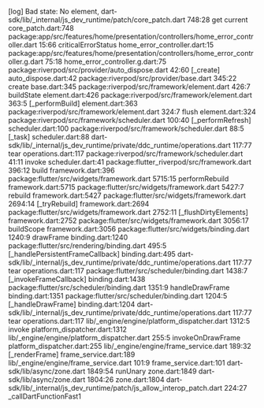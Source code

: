 [log] Bad state: No element, dart-sdk/lib/_internal/js_dev_runtime/patch/core_patch.dart 748:28                         get current
core_patch.dart:748
      package:app/src/features/home/presentation/controllers/home_error_controller.dart 15:66    criticalErrorStatus
home_error_controller.dart:15
      package:app/src/features/home/presentation/controllers/home_error_controller.g.dart 75:18  <fn>
home_error_controller.g.dart:75
      package:riverpod/src/provider/auto_dispose.dart 42:60                                      [_create]
auto_dispose.dart:42
      package:riverpod/src/provider/base.dart 345:22                                             create
base.dart:345
      package:riverpod/src/framework/element.dart 426:7                                          buildState
element.dart:426
      package:riverpod/src/framework/element.dart 363:5                                          [_performBuild]
element.dart:363
      package:riverpod/src/framework/element.dart 324:7                                          flush
element.dart:324
      package:riverpod/src/framework/scheduler.dart 100:40                                       [_performRefresh]
scheduler.dart:100
      package:riverpod/src/framework/scheduler.dart 88:5                                         [_task]
scheduler.dart:88
      dart-sdk/lib/_internal/js_dev_runtime/private/ddc_runtime/operations.dart 117:77           tear
operations.dart:117
      package:riverpod/src/framework/scheduler.dart 41:11                                        invoke
scheduler.dart:41
      package:flutter_riverpod/src/framework.dart 396:12                                         build
framework.dart:396
      package:flutter/src/widgets/framework.dart 5715:15                                         performRebuild
framework.dart:5715
      package:flutter/src/widgets/framework.dart 5427:7                                          rebuild
framework.dart:5427
      package:flutter/src/widgets/framework.dart 2694:14                                         [_tryRebuild]
framework.dart:2694
      package:flutter/src/widgets/framework.dart 2752:11                                         [_flushDirtyElements]
framework.dart:2752
      package:flutter/src/widgets/framework.dart 3056:17                                         buildScope
framework.dart:3056
      package:flutter/src/widgets/binding.dart 1240:9                                            drawFrame
binding.dart:1240
      package:flutter/src/rendering/binding.dart 495:5                                           [_handlePersistentFrameCallback]
binding.dart:495
      dart-sdk/lib/_internal/js_dev_runtime/private/ddc_runtime/operations.dart 117:77           tear
operations.dart:117
      package:flutter/src/scheduler/binding.dart 1438:7                                          [_invokeFrameCallback]
binding.dart:1438
      package:flutter/src/scheduler/binding.dart 1351:9                                          handleDrawFrame
binding.dart:1351
      package:flutter/src/scheduler/binding.dart 1204:5                                          [_handleDrawFrame]
binding.dart:1204
      dart-sdk/lib/_internal/js_dev_runtime/private/ddc_runtime/operations.dart 117:77           tear
operations.dart:117
      lib/_engine/engine/platform_dispatcher.dart 1312:5                                         invoke
platform_dispatcher.dart:1312
      lib/_engine/engine/platform_dispatcher.dart 255:5                                          invokeOnDrawFrame
platform_dispatcher.dart:255
      lib/_engine/engine/frame_service.dart 189:32                                               [_renderFrame]
frame_service.dart:189
      lib/_engine/engine/frame_service.dart 101:9                                                <fn>
frame_service.dart:101
      dart-sdk/lib/async/zone.dart 1849:54                                                       runUnary
zone.dart:1849
      dart-sdk/lib/async/zone.dart 1804:26                                                       <fn>
zone.dart:1804
      dart-sdk/lib/_internal/js_dev_runtime/patch/js_allow_interop_patch.dart 224:27             _callDartFunctionFast1